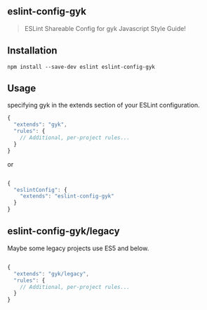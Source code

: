 ## eslint-config-gyk

> ESLint Shareable Config for gyk Javascript Style Guide!

## Installation

```shell
npm install --save-dev eslint eslint-config-gyk
```

## Usage
specifying gyk in the extends section of your ESLint configuration.

```javascript
{
  "extends": "gyk",
  "rules": {
    // Additional, per-project rules...
  }
}
```

or

```javascript

{
  "eslintConfig": {
    "extends": "eslint-config-gyk"
  }
}

```

## eslint-config-gyk/legacy
Maybe some legacy projects use ES5 and below.
```javascript

{
  "extends": "gyk/legacy",
  "rules": {
    // Additional, per-project rules...
  }
}
```







